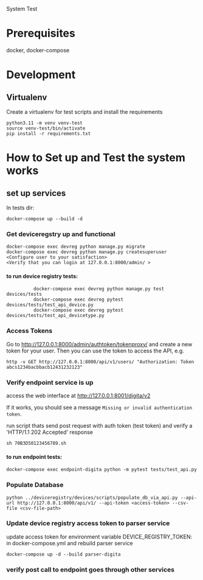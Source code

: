 System Test


# Prerequisites

docker,
docker-compose

# Development

## Virtualenv

Create a virtualenv for test scripts and install the requirements
```
python3.11 -m venv venv-test
source venv-test/bin/activate
pip install -r requirements.txt
```


# How to Set up and Test the system works


## set up services
In tests dir:

```
docker-compose up --build -d
```


###  Get deviceregstry up and functional

```
docker-compose exec devreg python manage.py migrate
docker-compose exec devreg python manage.py createsuperuser
<Configure user to your satisfaction>
<Verify that you can login at 127.0.0.1:8000/admin/ >
```
#### to run device registry tests:
```
          docker-compose exec devreg python manage.py test devices/tests
          docker-compose exec devreg pytest devices/tests/test_api_device.py
          docker-compose exec devreg pytest devices/tests/test_api_devicetype.py
```
### Access Tokens

Go to http://127.0.0.1:8000/admin/authtoken/tokenproxy/
and create a new token for your user.
Then you can use the token to access the API, e.g.

```
http -v GET http://127.0.0.1:8000/api/v1/users/ "Authorization: Token abcs1234bacbbacb12431232123"
```

### Verify endpoint service is up

access the web interface at http://127.0.0.1:8001/digita/v2

If it works, you should see a message `Missing or invalid authentication token`.

run script thats send post request with auth token (test token) and verify a  'HTTP/1.1 202 Accepted' response

```
sh 70B3D50123456789.sh
```
#### to run endpoint tests:
```
docker-compose exec endpoint-digita python -m pytest tests/test_api.py
```
### Populate Database

```
python ../deviceregistry/devices/scripts/populate_db_via_api.py --api-url http://127.0.0.1:8000/api/v1/ --api-token <access-token> --csv-file <csv-file-path>
```



### Update device registry access token to parser service

update access token for environment variable  DEVICE_REGISTRY_TOKEN: <access token>  in docker-compose.yml and rebuild parser service

```
docker-compose up -d --build parser-digita
```


### verify post call to endpoint goes through other services
